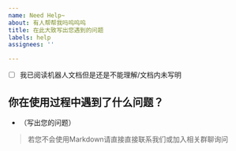 ```yaml
---
name: Need Help~
about: 有人帮帮我吗呜呜呜
title: 在此大致写出您遇到的问题
labels: help
assignees: ''

---
```


- [ ] 我已阅读机器人文档但是还是不能理解/文档内未写明
## 你在使用过程中遇到了什么问题？
- （写出您的问题）

>若您不会使用Markdown请直接直接联系我们或加入相关群聊询问
